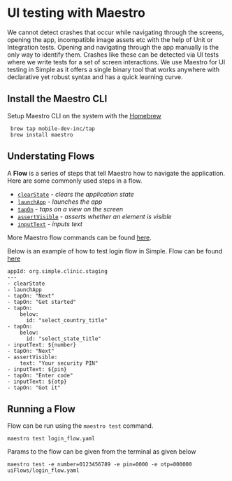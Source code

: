 

# UI testing with Maestro

We cannot detect crashes that occur while navigating through the screens, opening the app, incompatible image assets etc with the help of Unit or Integration tests. Opening and navigating through the app manually is the only way to identify them. Crashes like these can be detected via UI tests where we write tests for a set of screen interactions. We use Maestro for UI testing in Simple as it offers a single binary tool that works anywhere with declarative yet robust syntax and has a quick learning curve.

##  Install the Maestro CLI

Setup Maestro CLI on the system with the [Homebrew](https://brew.sh/)

     brew tap mobile-dev-inc/tap 
     brew install maestro   

## Understating Flows

A **Flow** is a series of steps that tell Maestro how to navigate the application. Here are some commonly used steps in a flow.

- [`clearState`](https://maestro.mobile.dev/reference/app-files) - *clears the application state*
- [`launchApp`](https://maestro.mobile.dev/reference/app-lifecycle) - *launches the app*
- [`tapOn`](https://maestro.mobile.dev/reference/tap-on-view) - *taps on a view on the screen*
- [`assertVisible`](https://maestro.mobile.dev/reference/assertions) - *asserts whether an element is visible*
- [`inputText`](https://maestro.mobile.dev/reference/text-input) - *inputs text*

More Maestro flow commands can be found [here](https://maestro.mobile.dev/).

Below is an example of how to test login flow in Simple. Flow can be found [here](https://github.com/simpledotorg/simple-android/blob/master/maestroUiFlows/login_flow.yaml)

    appId: org.simple.clinic.staging
    ---
    - clearState
    - launchApp
    - tapOn: "Next"
    - tapOn: "Get started"
    - tapOn:
        below:
          id: "select_country_title"
    - tapOn:
        below:
          id: "select_state_title"
    - inputText: ${number}
    - tapOn: "Next"
    - assertVisible:
        text: "Your security PIN"
    - inputText: ${pin}
    - tapOn: "Enter code"
    - inputText: ${otp}
    - tapOn: "Got it"


## Running a Flow

Flow can be run using the `maestro test` command.

    maestro test login_flow.yaml

Params to the flow can be given from the terminal as given below

    maestro test -e number=0123456789 -e pin=0000 -e otp=000000 uiFlows/login_flow.yaml
